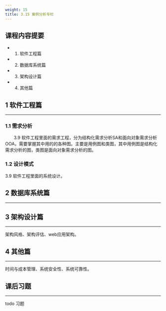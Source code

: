 ```yaml
---
weight: 15
title: 3.15 案例分析专栏
---
```

## 课程内容提要

- 1. 软件工程篇
- 2. 数据库系统篇
- 3. 架构设计篇
- 4. 其他篇

## 1 软件工程篇

---

### 1.1 需求分析

&emsp;&emsp;3.9 软件工程里面的需求工程，分为结构化需求分析SA和面向对象需求分析OOA，需要掌握其中用的的各种图。主要是用例图和类图，其中用例图是结构化需求分析的图，类图是面向对象需求分析的图。

### 1.2 设计模式

3.9 软件工程里面的系统设计。

## 2 数据库系统篇

---

## 3 架构设计篇

---

架构风格、架构评估、web应用架构。

## 4 其他篇

---

时间与成本管理、系统安全性、系统可靠性。

## 课后习题

---

todo 习题